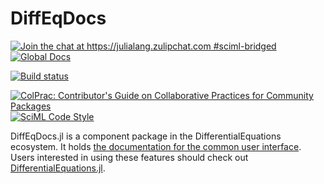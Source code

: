 # DiffEqDocs

[![Join the chat at https://julialang.zulipchat.com #sciml-bridged](https://img.shields.io/static/v1?label=Zulip&message=chat&color=9558b2&labelColor=389826)](https://julialang.zulipchat.com/#narrow/stream/279055-sciml-bridged)
[![Global Docs](https://img.shields.io/badge/docs-SciML-blue.svg)](https://docs.sciml.ai/DiffEqDocs/stable/)

[![Build status](https://badge.buildkite.com/21561431a9349125d0146aff52103e0fc26f17b390d974e8aa.svg)](https://buildkite.com/julialang/diffeqdocs-dot-jl)

[![ColPrac: Contributor's Guide on Collaborative Practices for Community Packages](https://img.shields.io/badge/ColPrac-Contributor%27s%20Guide-blueviolet)](https://github.com/SciML/ColPrac)
[![SciML Code Style](https://img.shields.io/static/v1?label=code%20style&message=SciML&color=9558b2&labelColor=389826)](https://github.com/SciML/SciMLStyle)

DiffEqDocs.jl is a component package in the DifferentialEquations ecosystem. It holds [the documentation for the common user interface](https://docs.sciml.ai/DiffEqDocs/stable/). Users interested in using
these features should check out [DifferentialEquations.jl](https://github.com/SciML/DifferentialEquations.jl).
